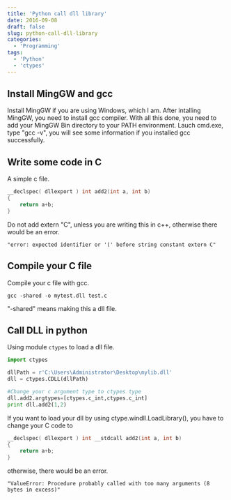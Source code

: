 ```yaml
---
title: 'Python call dll library'
date: 2016-09-08
draft: false
slug: python-call-dll-library
categories:
  - 'Programming'
tags:
  - 'Python'
  - 'ctypes'
---
```


## Install MingGW and gcc

Install MingGW if you are using Windows, which I am. After intalling MingGW, you need to install gcc compiler. With all this done, you need to add your MingGW Bin directory to your PATH environment. Lauch cmd.exe, type "gcc -v", you will see some information if you installed gcc successfully.

## Write some code in C

A simple c file.

```c
__declspec( dllexport ) int add2(int a, int b)
{
    return a+b;
}
```

Do not add extern "C", unless you are writing this in c++, otherwise there would be an error.

`"error: expected identifier or '(' before string constant extern C"`

## Compile your C file

Compile your c file with gcc.

`gcc -shared -o mytest.dll test.c`

"-shared" means making this a dll file.

## Call DLL in python

Using module `ctypes` to load a dll file.

```python
import ctypes

dllPath = r'C:\Users\Administrator\Desktop\mylib.dll'
dll = ctypes.CDLL(dllPath)

#Change your c argument type to ctypes type
dll.add2.argtypes=[ctypes.c_int,ctypes.c_int]
print dll.add2(1,2)
```

If you want to load your dll by using ctype.windll.LoadLibrary(), you have to change your C code to

```c
__declspec( dllexport ) int __stdcall add2(int a, int b)
{
    return a+b;
}
```

otherwise, there would be an error.

`"ValueError: Procedure probably called with too many arguments (8 bytes in excess)"`
